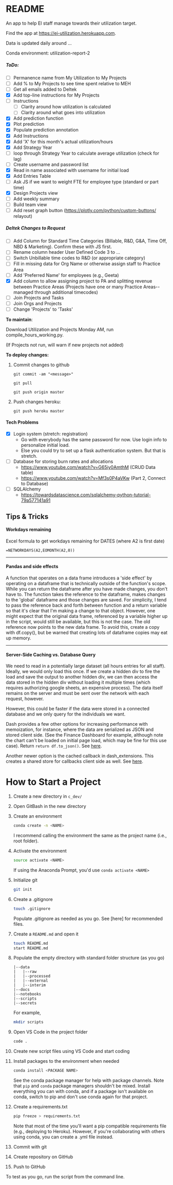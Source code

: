 # README

An app to help EI staff manage towards their utilization target.

Find the app at https://ei-utilization.herokuapp.com.

Data is updated daily around ...

Conda environment: utilization-report-2

##### ToDo:

- [ ] Permanence name from My Utilization to My Projects
- [ ] Add % to My Projects to see time spent relative to MEH
- [ ] Get all emails added to Deltek
- [x] Add top-line instructions for My Projects
- [ ] Instructions
  - [ ] Clarity around how utilization is calculated
  - [ ] Clarity around what goes into utilization

- [x] Add prediction function
- [x] Plot prediction
- [x] Populate prediction annotation
- [x] Add Instructions
- [x] Add 'X' for this month's actual utilization/hours
- [x] Add Strategy Year 
- [ ] loop through Strategy Year to calculate average utilization (check for lag)
- [ ] Create username and password list
- [x] Read in name associated with username for initial load
- [x] Add Entries Table
- [ ] Ask JS if we want to weight FTE for employee type (standard or part time)
- [x] Design Projects view
- [ ] Add weekly summary
- [ ] Build team view
- [ ] Add reset graph button (https://plotly.com/python/custom-buttons/ relayout)

##### Deltek Changes to Request

- [ ] Add Column for Standard Time Categories (Billable, R&D, G&A, Time Off, NBD & Marketing). Confirm these with JS first.
- [ ] Rename column header User Defined Code 3 to ...
- [ ] Switch Unbillable time codes to R&D (or appropriate category)
- [ ] Fill in missing data for Org Name or otherwise assign staff to Practice Area
- [ ] Add 'Preferred Name' for employees (e.g., Geeta)
- [x] Add column to allow assigning project to PA and splitting revenue between Practice Areas (Projects have one or  many Practice Areas--managed through additional timecodes)
- [ ] Join Projects and Tasks 
- [ ] Join Orgs and Projects
- [ ] Change 'Projects' to 'Tasks'

**To maintain**:

Download Utilization and Projects Monday AM, run compile_hours_working.py.

(If Projects not run, will warn if new projects not added)

**To deploy changes:**

1. Commit changes to github

   `git commit -am "<message>"`

   `git pull`

   `git push origin master`

2. Push changes heroku:

   `git push heroku master`



#### Tech Problems

- [x] Login system (stretch: registration)
  * Go with everybody has the same password for now. Use login info to personalize initial load.
  * Else you could try to set up a flask authentication system. But that is stretch.
- [ ] Database for storing burn rates and allocations
  * https://www.youtube.com/watch?v=G65iy0AmthM (CRUD Data table)
  * https://www.youtube.com/watch?v=Mf3s0P4aVKw (Part 2, Connect to Database)
- [ ] SQLAlchemy
  - https://towardsdatascience.com/sqlalchemy-python-tutorial-79a577141a91

## Tips & Tricks

#### Workdays remaining

Excel formula to get workdays remaining for DATES (where A2 is first date)

```
=NETWORKDAYS(A2,EOMONTH(A2,0))
```

---

#### Pandas and side effects

A function that operates on a data frame introduces a 'side effect' by operating on a dataframe that is technically outside of the function's scope. While you can return the dataframe after you have made changes, you don't have to. The function takes the reference to the dataframe, makes changes to the 'global' dataframe and those changes are saved. For simplicity, I tend to pass the reference back and forth between function and a return variable so that it's clear that I'm making a change to that object. However, one might expect that the original data frame, referenced by a variable higher up in the script, would still be available, but this is not the case. The old reference now points to the new data frame. To avoid this, create a copy with df.copy(), but be warned that creating lots of dataframe copies may eat up memory.

---

#### Server-Side Caching vs. Database Query

We need to read in a potentially large dataset (all hours entries for all staff). Ideally, we would only load this once. If we create a hidden div to fire the load and save the output to another hidden div, we can then access the data stored in the hidden div without loading it multiple times (which requires authorizing google sheets, an expensive process). The data itself remains on the server and must be sent over the network with each request, however.

However, this could be faster if the data were stored in a connected database and we only query for the individuals we want.

Dash provides a few other options for increasing performance with memoization, for instance, where the data are serialized as JSON and stored client side. (See the Finance Dashboard for example, although note the chart can't be loaded on initial page load, which may be fine for this use case). Return `return df.to_json()`. See [here](https://community.plotly.com/t/sharing-a-dataframe-between-plots/6173).

Another newer option is the cached callback in dash_extensions. This creates a shared store for callbacks client side as well. See [here](https://community.plotly.com/t/show-and-tell-server-side-caching/42854).

# How to Start a Project

1. Create a new directory in `c_dev/`

2. Open GitBash in the new directory

3. Create an environment

   ```bash
   conda create -n <NAME>
   ```

   I recommend calling the environment the same as the project name (i.e., root folder). 

4. Activate the environment

   ```bash
   source activate <NAME>
   ```

   If using the Anaconda Prompt, you'd use `conda activate <NAME>`

5. Initialize git

   ```bash
   git init
   ```

6. Create a .gitignore

   ```bash
   touch .gitignore
   ```

   Populate .gitignore as needed as you go. See [here] for recommended files.

7. Create a `README.md` and open it

   ```bash
   touch README.md
   start README.md
   ```

9. Populate the empty directory with standard folder structure (as you go)

   ```
   |--data
   |   |--raw
   |   |--processed
   |   |--external
   |   |--interim
   |--docs
   |--notebooks
   |--scripts
   |--secrets
   ```

   For example,

   ```bash
   mkdir scripts
   ```

10. Open VS Code in the project folder

    ```bash
    code .
    ```

11. Create new script files using VS Code and start coding

12. Install packages to the environment when needed

    ```bash
    conda install <PACKAGE NAME>
    ```

    See the conda package manager for help with package channels. Note that `pip` and `conda` package managers shouldn't be mixed. Install everything you can with conda, and if a package isn't available on conda, switch to pip and don't use conda again for that project.

13. Create a requirements.txt

    ```bash 
    pip freeze > requirements.txt
    ```

    Note that most of the time you'll want a pip compatible requirements file (e.g., deploying to Heroku). However, if you're collaborating with others using conda, you can create a .yml file instead.

14. Commit with git

15. Create repository on GitHub

16. Push to GitHub



To test as you go, run the script from the command line.
